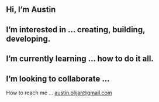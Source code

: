   Hi, I’m Austin
- 
  I’m interested in ... creating, building, developing.
- 
  I’m currently learning ... how to do it all.
- 
  I’m looking to collaborate ... 
- 
  How to reach me ... austin.olijar@gmail.com

<!---
OmniAuti/OmniAuti is a ✨ special ✨ repository because its `README.md` (this file) appears on your GitHub profile.
You can click the Preview link to take a look at your changes.
--->
